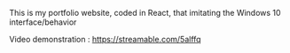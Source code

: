 This is my portfolio website, coded in React, that imitating the Windows 10 interface/behavior

Video demonstration : https://streamable.com/5alffq
